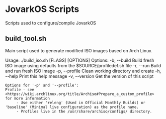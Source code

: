 # JovarkOS Scripts
Scripts used to configure/compile JovarkOS


## build_tool.sh
Main script used to generate modified ISO images based on Arch Linux.

Usage: ./build_iso.sh [FLAGS] [OPTIONS]
    Options:
    -b, --build                  Build fresh ISO image using defaults from the $SOURCE/profiledef.sh file
    -r, --run                    Build and run fresh ISO image
    -p, --profile <profile name>   Clean working directory and create 
    -h, --help                   Print this help message
    -v, --version                Get the version of this script
    
    Options for '-p' and '--profile':
    Profile - see <https://wiki.archlinux.org/title/Archiso#Prepare_a_custom_profile>
    for more information
         - Use either 'releng' (Used in Official Monthly Builds) or 'baseline' (Minimal live configuration) as the profile name. 
         - Profiles live in the /usr/share/archiso/configs/ directory. 
    
